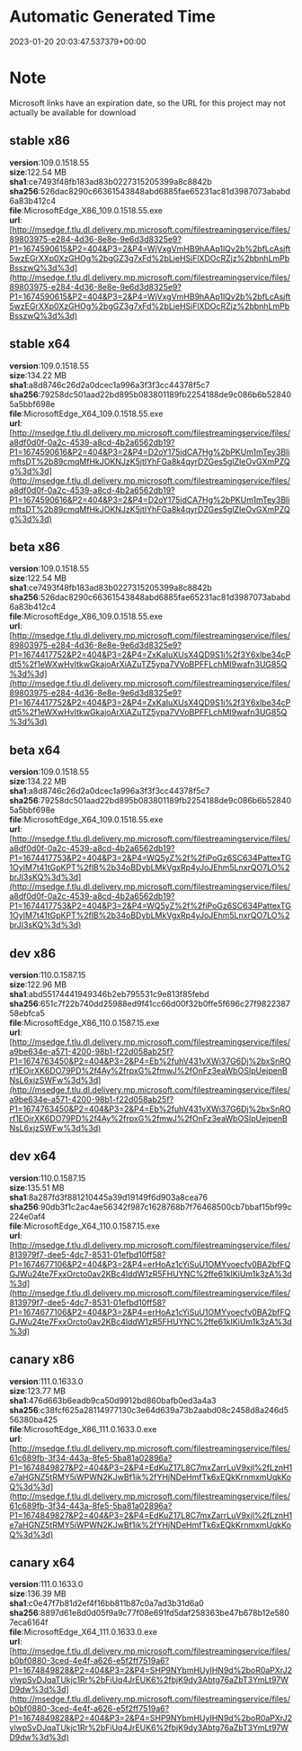 # Automatic Generated Time
2023-01-20 20:03:47.537379+00:00

# Note
Microsoft links have an expiration date, so the URL for this project may not actually be available for download

## stable x86
**version**:109.0.1518.55  
**size**:122.54 MB  
**sha1**:ce7493f48fb183ad83b0227315205399a8c8842b  
**sha256**:526dac8290c66361543848abd6885fae65231ac81d3987073ababd6a83b412c4  
**file**:MicrosoftEdge_X86_109.0.1518.55.exe  
**url**:[http://msedge.f.tlu.dl.delivery.mp.microsoft.com/filestreamingservice/files/89803975-e284-4d36-8e8e-9e6d3d8325e9?P1=1674590615&P2=404&P3=2&P4=WjVxgVmHB9hAAp1lQv2b%2bfLcAsjft5wzEGrXXp0XzGHOg%2bgGZ3g7xFd%2bLjeHSjFlXDOcRZjz%2bbnhLmPbBsszwQ%3d%3d](http://msedge.f.tlu.dl.delivery.mp.microsoft.com/filestreamingservice/files/89803975-e284-4d36-8e8e-9e6d3d8325e9?P1=1674590615&P2=404&P3=2&P4=WjVxgVmHB9hAAp1lQv2b%2bfLcAsjft5wzEGrXXp0XzGHOg%2bgGZ3g7xFd%2bLjeHSjFlXDOcRZjz%2bbnhLmPbBsszwQ%3d%3d)  

## stable x64
**version**:109.0.1518.55  
**size**:134.22 MB  
**sha1**:a8d8746c26d2a0dcec1a996a3f3f3cc44378f5c7  
**sha256**:79258dc501aad22bd895b083801189fb2254188de9c086b6b528405a5bbf698e  
**file**:MicrosoftEdge_X64_109.0.1518.55.exe  
**url**:[http://msedge.f.tlu.dl.delivery.mp.microsoft.com/filestreamingservice/files/a8df0d0f-0a2c-4539-a8cd-4b2a6562db19?P1=1674590616&P2=404&P3=2&P4=D2oY175idCA7Hg%2bPKUm1mTey3BlimftsDT%2b89cmqMfHkJOKNJzK5jtIYhFGa8k4qyrDZGes5glZIeOvGXmPZQg%3d%3d](http://msedge.f.tlu.dl.delivery.mp.microsoft.com/filestreamingservice/files/a8df0d0f-0a2c-4539-a8cd-4b2a6562db19?P1=1674590616&P2=404&P3=2&P4=D2oY175idCA7Hg%2bPKUm1mTey3BlimftsDT%2b89cmqMfHkJOKNJzK5jtIYhFGa8k4qyrDZGes5glZIeOvGXmPZQg%3d%3d)  

## beta x86
**version**:109.0.1518.55  
**size**:122.54 MB  
**sha1**:ce7493f48fb183ad83b0227315205399a8c8842b  
**sha256**:526dac8290c66361543848abd6885fae65231ac81d3987073ababd6a83b412c4  
**file**:MicrosoftEdge_X86_109.0.1518.55.exe  
**url**:[http://msedge.f.tlu.dl.delivery.mp.microsoft.com/filestreamingservice/files/89803975-e284-4d36-8e8e-9e6d3d8325e9?P1=1674417752&P2=404&P3=2&P4=ZxKaIuXUsX4QD9S1i%2f3Y6xlbe34cPdt5%2f1eWXwHvItkwGkajoArXiAZuTZ5ypa7VVoBPFFLchMI9wafn3UG85Q%3d%3d](http://msedge.f.tlu.dl.delivery.mp.microsoft.com/filestreamingservice/files/89803975-e284-4d36-8e8e-9e6d3d8325e9?P1=1674417752&P2=404&P3=2&P4=ZxKaIuXUsX4QD9S1i%2f3Y6xlbe34cPdt5%2f1eWXwHvItkwGkajoArXiAZuTZ5ypa7VVoBPFFLchMI9wafn3UG85Q%3d%3d)  

## beta x64
**version**:109.0.1518.55  
**size**:134.22 MB  
**sha1**:a8d8746c26d2a0dcec1a996a3f3f3cc44378f5c7  
**sha256**:79258dc501aad22bd895b083801189fb2254188de9c086b6b528405a5bbf698e  
**file**:MicrosoftEdge_X64_109.0.1518.55.exe  
**url**:[http://msedge.f.tlu.dl.delivery.mp.microsoft.com/filestreamingservice/files/a8df0d0f-0a2c-4539-a8cd-4b2a6562db19?P1=1674417753&P2=404&P3=2&P4=WQ5yZ%2f%2fiPoGz6SC634PattexTG1OyIM7t41tGpKPT%2flB%2b34oBDybLMkVgxRp4yJoJEhm5LnxrQO7LO%2brJI3sKQ%3d%3d](http://msedge.f.tlu.dl.delivery.mp.microsoft.com/filestreamingservice/files/a8df0d0f-0a2c-4539-a8cd-4b2a6562db19?P1=1674417753&P2=404&P3=2&P4=WQ5yZ%2f%2fiPoGz6SC634PattexTG1OyIM7t41tGpKPT%2flB%2b34oBDybLMkVgxRp4yJoJEhm5LnxrQO7LO%2brJI3sKQ%3d%3d)  

## dev x86
**version**:110.0.1587.15  
**size**:122.96 MB  
**sha1**:abd55174441949346b2eb795531c9e813f85febd  
**sha256**:651c7f22b740dd25988ed9f41cc66d00f32b0ffe5f696c27f982238758ebfca5  
**file**:MicrosoftEdge_X86_110.0.1587.15.exe  
**url**:[http://msedge.f.tlu.dl.delivery.mp.microsoft.com/filestreamingservice/files/a9be634e-a571-4200-98b1-f22d058ab25f?P1=1674763450&P2=404&P3=2&P4=Eb%2fuhV431vXWi37G6Dj%2bxSnROrf1EOirXK6DO79PD%2f4Ay%2frpxG%2fmwJ%2fOnFz3eaWbOSIpUejpenBNsL6xjzSWFw%3d%3d](http://msedge.f.tlu.dl.delivery.mp.microsoft.com/filestreamingservice/files/a9be634e-a571-4200-98b1-f22d058ab25f?P1=1674763450&P2=404&P3=2&P4=Eb%2fuhV431vXWi37G6Dj%2bxSnROrf1EOirXK6DO79PD%2f4Ay%2frpxG%2fmwJ%2fOnFz3eaWbOSIpUejpenBNsL6xjzSWFw%3d%3d)  

## dev x64
**version**:110.0.1587.15  
**size**:135.51 MB  
**sha1**:8a287fd3f881210445a39d19149f6d903a8cea76  
**sha256**:90db3f1c2ac4ae56342f987c1628768b7f76468500cb7bbaf15bf99c224e0af4  
**file**:MicrosoftEdge_X64_110.0.1587.15.exe  
**url**:[http://msedge.f.tlu.dl.delivery.mp.microsoft.com/filestreamingservice/files/813979f7-dee5-4dc7-8531-01efbd10ff58?P1=1674677106&P2=404&P3=2&P4=erHoAz1cYiSuU1OMYvoecfv0BA2bfFQGJWu24te7FxxOrcto0av2KBc4lddW1zR5FHUYNC%2ffe61kIKiUm1k3zA%3d%3d](http://msedge.f.tlu.dl.delivery.mp.microsoft.com/filestreamingservice/files/813979f7-dee5-4dc7-8531-01efbd10ff58?P1=1674677106&P2=404&P3=2&P4=erHoAz1cYiSuU1OMYvoecfv0BA2bfFQGJWu24te7FxxOrcto0av2KBc4lddW1zR5FHUYNC%2ffe61kIKiUm1k3zA%3d%3d)  

## canary x86
**version**:111.0.1633.0  
**size**:123.77 MB  
**sha1**:476d663b6eadb9ca50d9912bd860bafb0ed3a4a3  
**sha256**:c38fcf625a28114977130c3e64d639a73b2aabd08c2458d8a246d556380ba425  
**file**:MicrosoftEdge_X86_111.0.1633.0.exe  
**url**:[http://msedge.f.tlu.dl.delivery.mp.microsoft.com/filestreamingservice/files/61c689fb-3f34-443a-8fe5-5ba81a02896a?P1=1674849827&P2=404&P3=2&P4=EdKuZ17L8C7mxZarrLuV9xjl%2fLznH1e7aHGNZ5tRMY5iWPWN2KJwBf1ik%2fYHjNDeHmfTk6xEQkKrnmxmUqkKoQ%3d%3d](http://msedge.f.tlu.dl.delivery.mp.microsoft.com/filestreamingservice/files/61c689fb-3f34-443a-8fe5-5ba81a02896a?P1=1674849827&P2=404&P3=2&P4=EdKuZ17L8C7mxZarrLuV9xjl%2fLznH1e7aHGNZ5tRMY5iWPWN2KJwBf1ik%2fYHjNDeHmfTk6xEQkKrnmxmUqkKoQ%3d%3d)  

## canary x64
**version**:111.0.1633.0  
**size**:136.39 MB  
**sha1**:c0e47f7b81d2ef4f16bb811b87c0a7ad3b31d6a0  
**sha256**:8897d61e8d0d05f9a9c77f08e691fd5daf258363be47b678b12e5807eca6164f  
**file**:MicrosoftEdge_X64_111.0.1633.0.exe  
**url**:[http://msedge.f.tlu.dl.delivery.mp.microsoft.com/filestreamingservice/files/b0bf0880-3ced-4e4f-a626-e5f2ff7519a6?P1=1674849828&P2=404&P3=2&P4=SHP9NYbmHUyIHN9d%2boR0aPXrJ2ylwpSvDJqaTUkjc1Rr%2bFiUq4JrEUK6%2fbjK9dy3Abtg76aZbT3YmLt97WD9dw%3d%3d](http://msedge.f.tlu.dl.delivery.mp.microsoft.com/filestreamingservice/files/b0bf0880-3ced-4e4f-a626-e5f2ff7519a6?P1=1674849828&P2=404&P3=2&P4=SHP9NYbmHUyIHN9d%2boR0aPXrJ2ylwpSvDJqaTUkjc1Rr%2bFiUq4JrEUK6%2fbjK9dy3Abtg76aZbT3YmLt97WD9dw%3d%3d)  

